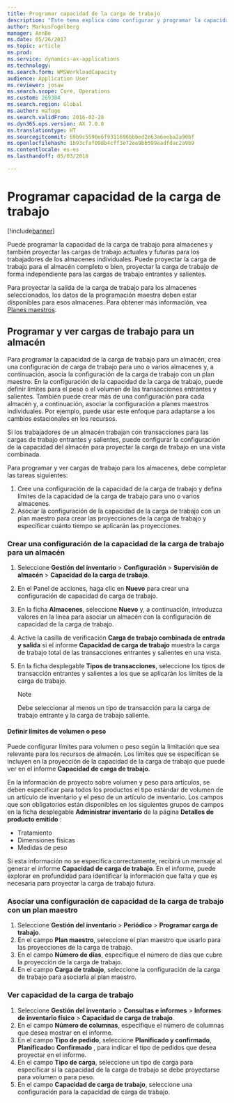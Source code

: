 ```yaml
---
title: Programar capacidad de la carga de trabajo
description: "Este tema explica cómo configurar y programar la capacidad de carga de trabajo para los trabajadores de un almacén o para un almacén completo."
author: MarkusFogelberg
manager: AnnBe
ms.date: 05/26/2017
ms.topic: article
ms.prod: 
ms.service: dynamics-ax-applications
ms.technology: 
ms.search.form: WMSWorkloadCapacity
audience: Application User
ms.reviewer: josaw
ms.search.scope: Core, Operations
ms.custom: 269384
ms.search.region: Global
ms.author: mafoge
ms.search.validFrom: 2016-02-28
ms.dyn365.ops.version: AX 7.0.0
ms.translationtype: HT
ms.sourcegitcommit: 69b9c5590e6f9311696bbbed2e63a6eeba2a90bf
ms.openlocfilehash: 1b93cfaf098b4cff3e72ee9bb599eadfdac2a9b9
ms.contentlocale: es-es
ms.lasthandoff: 05/03/2018

---
```


# <a name="schedule-workload-capacity"></a>Programar capacidad de la carga de trabajo

[!include[banner](../includes/banner.md)]

Puede programar la capacidad de la carga de trabajo para almacenes y también proyectar las cargas de trabajo actuales y futuras para los trabajadores de los almacenes individuales. Puede proyectar la carga de trabajo para el almacén completo o bien, proyectar la carga de trabajo de forma independiente para las cargas de trabajo entrantes y salientes.

Para proyectar la salida de la carga de trabajo para los almacenes seleccionados, los datos de la programación maestra deben estar disponibles para esos almacenes. Para obtener más información, vea [Planes maestros](../master-planning/master-plans.md).

## <a name="schedule-and-view-workloads-for-a-warehouse"></a>Programar y ver cargas de trabajo para un almacén

Para programar la capacidad de la carga de trabajo para un almacén, crea una configuración de carga de trabajo para uno o varios almacenes y, a continuación, asocia la configuración de la carga de trabajo con un plan maestro. En la configuración de la capacidad de la carga de trabajo, puede definir límites para el peso o el volumen de las transacciones entrantes y salientes. También puede crear más de una configuración para cada almacén y, a continuación, asociar la configuración a planes maestros individuales. Por ejemplo, puede usar este enfoque para adaptarse a los cambios estacionales en los recursos.

Si los trabajadores de un almacén trabajan con transacciones para las cargas de trabajo entrantes y salientes, puede configurar la configuración de la capacidad del almacén para proyectar la carga de trabajo en una vista combinada.

Para programar y ver cargas de trabajo para los almacenes, debe completar las tareas siguientes:

1. Cree una configuración de la capacidad de la carga de trabajo y defina límites de la capacidad de la carga de trabajo para uno o varios almacenes.
2. Asociar la configuración de la capacidad de la carga de trabajo con un plan maestro para crear las proyecciones de la carga de trabajo y especificar cuánto tiempo se aplicarán las proyecciones.

### <a name="create-a-workload-capacity-setup-for-a-warehouse"></a>Crear una configuración de la capacidad de la carga de trabajo para un almacén

1. Seleccione **Gestión del inventario** \> **Configuración** \> **Supervisión de almacén** \> **Capacidad de la carga de trabajo**.
2. En el Panel de acciones, haga clic en **Nuevo** para crear una configuración de capacidad de carga de trabajo.
3. En la ficha **Almacenes**, seleccione **Nuevo** y, a continuación, introduzca valores en la línea para asociar un almacén con la configuración de capacidad de la carga de trabajo.
4. Active la casilla de verificación **Carga de trabajo combinada de entrada y salida** si el informe **Capacidad de carga de trabajo** muestra la carga de trabajo total de las transacciones entrantes y salientes en una vista.
5. En la ficha desplegable **Tipos de transacciones**, seleccione los tipos de transacción entrantes y salientes a los que se aplicarán los límites de la carga de trabajo.

    > [!NOTE]
    > Debe seleccionar al menos un tipo de transacción para la carga de trabajo entrante y la carga de trabajo saliente.

#### <a name="define-limits-for-volume-or-weight"></a>Definir límites de volumen o peso

Puede configurar límites para volumen o peso según la limitación que sea relevante para los recursos de almacén. Los límites que se especifican se incluyen en la proyección de la capacidad de la carga de trabajo que puede ver en el informe **Capacidad de carga de trabajo**.

En la información de proyecto sobre volumen y peso para artículos, se deben especificar para todos los productos el tipo estándar de volumen de un artículo de inventario y el peso de un artículo de inventario. Los campos que son obligatorios están disponibles en los siguientes grupos de campos en la ficha desplegable **Administrar inventario** de la página **Detalles de producto emitido** :

- Tratamiento
- Dimensiones físicas
- Medidas de peso

Si esta información no se especifica correctamente, recibirá un mensaje al generar el informe **Capacidad de carga de trabajo**. En el informe, puede explorar en profundidad para identificar la información que falta y que es necesaria para proyectar la carga de trabajo futura.

### <a name="associate-a-workload-capacity-setup-with-a-master-plan"></a>Asociar una configuración de capacidad de la carga de trabajo con un plan maestro

1. Seleccione **Gestión del inventario** \> **Periódico** \> **Programar carga de trabajo**.
2. En el campo **Plan maestro**, seleccione el plan maestro que usarlo para las proyecciones de la carga de trabajo.
3. En el campo **Número de días**, especifique el número de días que cubre la proyección de la carga de trabajo.
4. En el campo **Carga de trabajo**, seleccione la configuración de la carga de trabajo para asociarla al plan maestro.

### <a name="view-workload-capacity"></a>Ver capacidad de la carga de trabajo

1. Seleccione **Gestión del inventario** \> **Consultas e informes** \> **Informes de inventario físico** \> **Capacidad de carga de trabajo**.
2. En el campo **Número de columnas**, especifique el número de columnas que desea mostrar en el informe.
3. En el campo **Tipo de pedido**, seleccione **Planificado y confirmado**, **Planificado**o **Confirmado** , para indicar el tipo de pedidos que desea proyectar en el informe.
4. En el campo **Tipo de carga**, seleccione un tipo de carga para especificar si la capacidad de la carga de trabajo se debe proyectarse para volumen o para peso.
5. En el campo **Capacidad de carga de trabajo**, seleccione una configuración para la capacidad de carga de trabajo.

